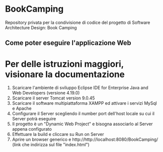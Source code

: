 # BookCamping
Repository privata per la condivisione di codice del progetto di Software Architecture Design: Book Camping

## Come poter eseguire l'applicazione Web
# Per delle istruzioni maggiori, visionare la documentazione

1) Scaricare l'ambiente di sviluppo Eclipse IDE for Enterprise Java and Web Developers (versione 4.19.0)
2) Scaricare il server Tomcat version 9.0.45
3) Scaricare il software multipiattaforma XAMPP ed attivare i servizi MySql e Apache
4) Configurare il Server scegliendo il number port dell'host locale su cui il Server potrà eseguire
5) Il progetto è un "Dynamic Web Project" e bisogna associarlo al Server appena configurato
6) Effettuare la build e cliccare su Run on Server
7) Aprire un browser generico e http://http://localhost:8080/BookCamping/ (link che indirizza sul file "index.html")
